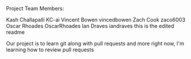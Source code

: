 Project Team Members:

Kash Challapalli KC-ai
Vincent Bowen vincedbowen
Zach Cook zaco6003
Oscar Rhoades OscarRhoades
Ian Draves iandraves
this is the edited readme

Our project is to learn git along with pull requests and more
right now, I'm learning how to review pull requests


